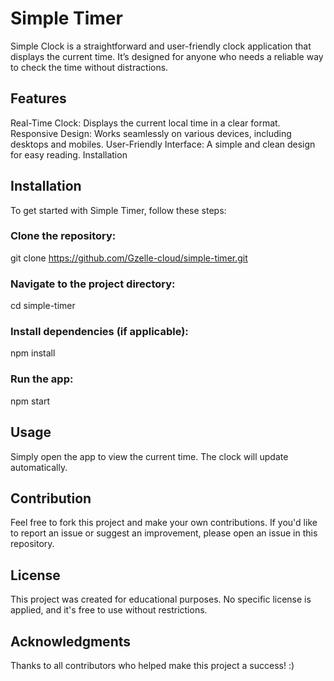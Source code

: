 # Simple Timer
Simple Clock is a straightforward and user-friendly clock application that displays the current time. It’s designed for anyone who needs a reliable way to check the time without distractions.

## Features
Real-Time Clock: Displays the current local time in a clear format.
Responsive Design: Works seamlessly on various devices, including desktops and mobiles.
User-Friendly Interface: A simple and clean design for easy reading.
Installation
## Installation
To get started with Simple Timer, follow these steps:

### Clone the repository:
git clone https://github.com/Gzelle-cloud/simple-timer.git
### Navigate to the project directory:
cd simple-timer
### Install dependencies (if applicable):
npm install
### Run the app:
npm start
## Usage
Simply open the app to view the current time.
The clock will update automatically.
## Contribution
Feel free to fork this project and make your own contributions. If you'd like to report an issue or suggest an improvement, please open an issue in this repository.

## License
This project was created for educational purposes. No specific license is applied, and it's free to use without restrictions.

## Acknowledgments
Thanks to all contributors who helped make this project a success! :)
